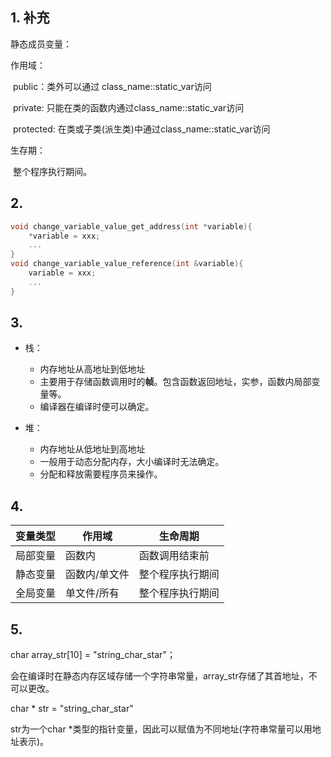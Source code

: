## 1. 补充

静态成员变量：

作用域：

​	public：类外可以通过 class_name::static_var访问

​	private: 只能在类的函数内通过class_name::static_var访问

​	protected: 在类或子类(派生类)中通过class_name::static_var访问

生存期：

​	整个程序执行期间。

## 2. 

```c++
void change_variable_value_get_address(int *variable){
	*variable = xxx;
	...
}
void change_variable_value_reference(int &variable){
	variable = xxx;
	...
}
```

## 3. 
- 栈：
  - 内存地址从高地址到低地址
  -  主要用于存储函数调用时的**帧**。包含函数返回地址，实参，函数内局部变量等。
  - 编译器在编译时便可以确定。

- 堆：
  - 内存地址从低地址到高地址
  - 一般用于动态分配内存，大小编译时无法确定。
  - 分配和释放需要程序员来操作。

## 4.

变量类型      | 作用域        | 生命周期
---           | ---           | ---
局部变量      | 函数内        | 函数调用结束前
静态变量      | 函数内/单文件 | 整个程序执行期间
全局变量      | 单文件/所有   | 整个程序执行期间

## 5.

char array_str[10] = "string_char_star"；

会在编译时在静态内存区域存储一个字符串常量，array_str存储了其首地址，不可以更改。

char * str = "string_char_star"

str为一个char *类型的指针变量，因此可以赋值为不同地址(字符串常量可以用地址表示)。